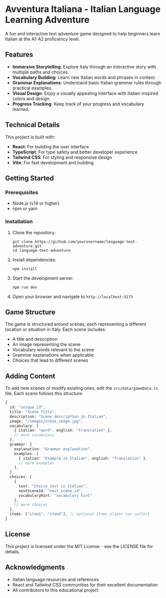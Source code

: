 # Avventura Italiana - Italian Language Learning Adventure

A fun and interactive text adventure game designed to help beginners learn Italian at the A1-A2 proficiency level.

## Features

- **Immersive Storytelling**: Explore Italy through an interactive story with multiple paths and choices.
- **Vocabulary Building**: Learn new Italian words and phrases in context.
- **Grammar Explanations**: Understand basic Italian grammar rules through practical examples.
- **Visual Design**: Enjoy a visually appealing interface with Italian-inspired colors and design.
- **Progress Tracking**: Keep track of your progress and vocabulary learned.

## Technical Details

This project is built with:

- **React**: For building the user interface
- **TypeScript**: For type safety and better developer experience
- **Tailwind CSS**: For styling and responsive design
- **Vite**: For fast development and building

## Getting Started

### Prerequisites

- Node.js (v14 or higher)
- npm or yarn

### Installation

1. Clone the repository:

   ```
   git clone https://github.com/yourusername/language-text-adventure.git
   cd language-text-adventure
   ```

2. Install dependencies:

   ```
   npm install
   ```

3. Start the development server:

   ```
   npm run dev
   ```

4. Open your browser and navigate to `http://localhost:5173`

## Game Structure

The game is structured around scenes, each representing a different location or situation in Italy. Each scene includes:

- A title and description
- An image representing the scene
- Vocabulary words relevant to the scene
- Grammar explanations when applicable
- Choices that lead to different scenes

## Adding Content

To add new scenes or modify existing ones, edit the `src/data/gameData.ts` file. Each scene follows this structure:

```typescript
{
  id: "unique_id",
  title: "Scene Title",
  description: "Scene description in Italian",
  image: "/images/scene_image.jpg",
  vocabulary: [
    { italian: "word", english: "translation" },
    // more vocabulary
  ],
  grammar: {
    explanation: "Grammar explanation",
    examples: [
      { italian: "Example in Italian", english: "Translation" },
      // more examples
    ],
  },
  choices: [
    {
      text: "Choice text in Italian",
      nextSceneId: "next_scene_id",
      vocabularyHint: "vocabulary hint"
    },
    // more choices
  ],
  items: ["item1", "item2"], // optional items player can collect
}
```

## License

This project is licensed under the MIT License - see the LICENSE file for details.

## Acknowledgments

- Italian language resources and references
- React and Tailwind CSS communities for their excellent documentation
- All contributors to this educational project
